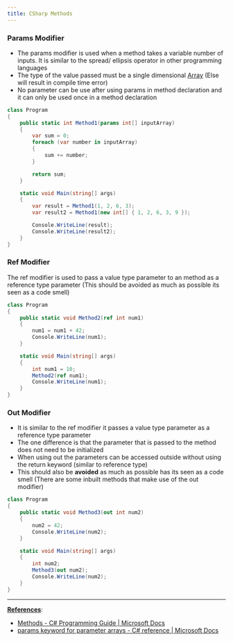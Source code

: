 ```yaml
---
title: CSharp Methods
---
```


### Params Modifier

* The params modifier is used when a method takes a variable number of inputs. It is similar to the spread/ ellipsis operator in other programming languages
* The type of the value passed must be a single dimensional [Array](../Fundamental%20Concepts/CSharp%20Arrays.md) (Else will result in compile time error)
* No parameter can be use after using params in method declaration and it can only be used once in a method declaration

````csharp
class Program
{
    public static int Method1(params int[] inputArray)
    {
        var sum = 0;
        foreach (var number in inputArray)
        {
            sum += number;
        }

        return sum;
    }

    static void Main(string[] args)
    {
        var result = Method1(1, 2, 6, 3);
        var result2 = Method1(new int[] { 1, 2, 6, 3, 9 });

        Console.WriteLine(result);
        Console.WriteLine(result2);
    }
}
````

### Ref Modifier

The ref modifier is used to pass a value type parameter to an method as a reference type parameter (This should be avoided as much as possible its seen as a code smell)

````csharp
class Program
{
    public static void Method2(ref int num1)
    {
        num1 = num1 + 42;
        Console.WriteLine(num1);
    }

    static void Main(string[] args)
    {
        int num1 = 10;
        Method2(ref num1);
        Console.WriteLine(num1);
    }
}
````

### Out Modifier

* It is similar to the ref modifier it passes a value type parameter as a reference type parameter
* The one difference is that the parameter that is passed to the method does not need to be initialized
* When using out the parameters can be accessed outside without using the return keyword (similar to reference type)
* This should also be **avoided** as much as possible has its seen as a code smell (There are some inbuilt methods that make use of the out modifier)

````csharp
class Program
{
    public static void Method3(out int num2)
    {
        num2 = 42;
        Console.WriteLine(num2);
    }

    static void Main(string[] args)
    {
		int num2;
        Method3(out num2);
        Console.WriteLine(num2);
    }
}
````

---

**<u>References</u>**:

* [Methods - C# Programming Guide | Microsoft Docs](https://docs.microsoft.com/en-us/dotnet/csharp/programming-guide/classes-and-structs/methods)
* [params keyword for parameter arrays - C# reference | Microsoft Docs](https://docs.microsoft.com/en-us/dotnet/csharp/language-reference/keywords/params)